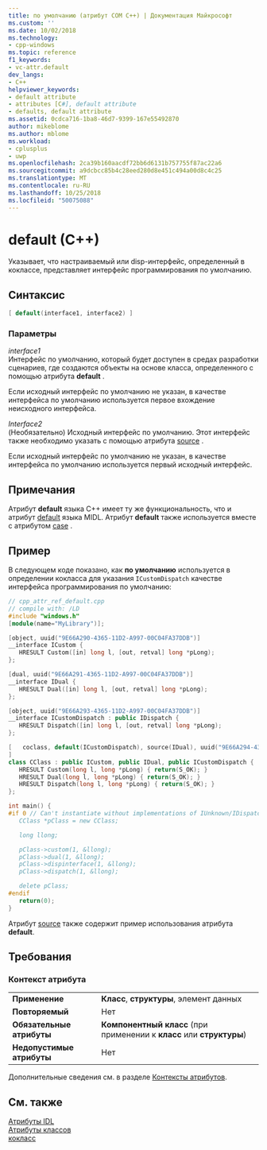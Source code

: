 ```yaml
---
title: по умолчанию (атрибут COM C++) | Документация Майкрософт
ms.custom: ''
ms.date: 10/02/2018
ms.technology:
- cpp-windows
ms.topic: reference
f1_keywords:
- vc-attr.default
dev_langs:
- C++
helpviewer_keywords:
- default attribute
- attributes [C#], default attribute
- defaults, default attribute
ms.assetid: 0cdca716-1ba8-46d7-9399-167e55492870
author: mikeblome
ms.author: mblome
ms.workload:
- cplusplus
- uwp
ms.openlocfilehash: 2ca39b160aacdf72bb6d6131b757755f87ac22a6
ms.sourcegitcommit: a9dcbcc85b4c28eed280d8e451c494a00d8c4c25
ms.translationtype: MT
ms.contentlocale: ru-RU
ms.lasthandoff: 10/25/2018
ms.locfileid: "50075088"
---
```

# <a name="default-c"></a>default (C++)

Указывает, что настраиваемый или disp-интерфейс, определенный в коклассе, представляет интерфейс программирования по умолчанию.

## <a name="syntax"></a>Синтаксис

```cpp
[ default(interface1, interface2) ]
```

### <a name="parameters"></a>Параметры

*interface1*<br/>
Интерфейс по умолчанию, который будет доступен в средах разработки сценариев, где создаются объекты на основе класса, определенного с помощью атрибута **default** .

Если исходный интерфейс по умолчанию не указан, в качестве интерфейса по умолчанию используется первое вхождение неисходного интерфейса.

*Interface2*<br/>
(Необязательно) Исходный интерфейс по умолчанию. Этот интерфейс также необходимо указать с помощью атрибута [source](source-cpp.md) .

Если исходный интерфейс по умолчанию не указан, в качестве интерфейса по умолчанию используется первый исходный интерфейс.

## <a name="remarks"></a>Примечания

Атрибут **default** языка C++ имеет ту же функциональность, что и атрибут [default](/windows/desktop/Midl/default) языка MIDL. Атрибут **default** также используется вместе с атрибутом [case](case-cpp.md) .

## <a name="example"></a>Пример

В следующем коде показано, как **по умолчанию** используется в определении кокласса для указания `ICustomDispatch` качестве интерфейса программирования по умолчанию:

```cpp
// cpp_attr_ref_default.cpp
// compile with: /LD
#include "windows.h"
[module(name="MyLibrary")];

[object, uuid("9E66A290-4365-11D2-A997-00C04FA37DDB")]
__interface ICustom {
   HRESULT Custom([in] long l, [out, retval] long *pLong);
};

[dual, uuid("9E66A291-4365-11D2-A997-00C04FA37DDB")]
__interface IDual {
   HRESULT Dual([in] long l, [out, retval] long *pLong);
};

[object, uuid("9E66A293-4365-11D2-A997-00C04FA37DDB")]
__interface ICustomDispatch : public IDispatch {
   HRESULT Dispatch([in] long l, [out, retval] long *pLong);
};

[   coclass, default(ICustomDispatch), source(IDual), uuid("9E66A294-4365-11D2-A997-00C04FA37DDB")
]
class CClass : public ICustom, public IDual, public ICustomDispatch {
   HRESULT Custom(long l, long *pLong) { return(S_OK); }
   HRESULT Dual(long l, long *pLong) { return(S_OK); }
   HRESULT Dispatch(long l, long *pLong) { return(S_OK); }
};

int main() {
#if 0 // Can't instantiate without implementations of IUnknown/IDispatch
   CClass *pClass = new CClass;

   long llong;

   pClass->custom(1, &llong);
   pClass->dual(1, &llong);
   pClass->dispinterface(1, &llong);
   pClass->dispatch(1, &llong);

   delete pClass;
#endif
   return(0);
}
```

Атрибут [source](source-cpp.md) также содержит пример использования атрибута **default**.

## <a name="requirements"></a>Требования

### <a name="attribute-context"></a>Контекст атрибута

|||
|-|-|
|**Применение**|**Класс**, **структуры**, элемент данных|
|**Повторяемый**|Нет|
|**Обязательные атрибуты**|**Компонентный класс** (при применении к **класс** или **структуры**)|
|**Недопустимые атрибуты**|Нет|

Дополнительные сведения см. в разделе [Контексты атрибутов](cpp-attributes-com-net.md#contexts).

## <a name="see-also"></a>См. также

[Атрибуты IDL](idl-attributes.md)<br/>
[Атрибуты классов](class-attributes.md)<br/>
[кокласс](coclass.md)